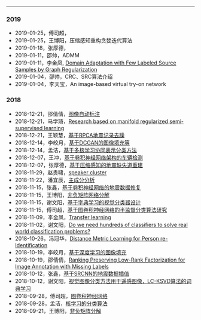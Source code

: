 ---

### 2019
* 2019-01-25，傅司超，
* 2019-01-25，王博阳，压缩感知重构贪婪迭代算法
* 2019-01-18，张厚德，
* 2019-01-11，邵帅，ADMM
* 2019-01-11，李金凤, [Domain Adaptation with Few Labeled Source Samples by Graph Regularization]()
* 2019-01-04，邵帅，CRC、SRC算法介绍
* 2019-01-04，李天宝，An image-based virtual try-on network

### 2018
* 2018-12-21，邵倩倩，[图像自动标注]()
* 2018-12-21，马学琦，[Research based on manifold regularized semi-supervised learning]()
* 2018-12-21，王颖慧，[基于RPCA地震记录去躁]()
* 2018-12-14，李皎月，[基于DCGAN的图像填充等]()
* 2018-12-14，孟洁，[基于多核学习协同表示分类方法]()
* 2018-12-07，王冲，[基于卷积神经网络架构的车辆检测]()
* 2018-12-07，张厚德，[基于压缩感知的地震缺失道重建]()
* 2018-11-29，赵贵啸，[speaker cluster]()
* 2018-11-22，潘宜辰，[主成分分析]()
* 2018-11-15，张鑫，[基于卷积神经网络的地震数据修复]()
* 2018-11-15，王博阳，[非负矩阵网络分解]()
* 2018-11-15，谢文阳，[基于字典学习的视觉分类器设计]()
* 2018-11-15，傅司超，[基于图卷积神经网络的半监督分类算法研究]()
* 2018-11-09，李金凤，[Transfer learning]()
* 2018-11-02，谢文阳，[Do we need hundreds of classifiers to solve real world classification problems?]()
* 2018-10-26，冯冠华，[Distance Metric Learning for Person re-Identification]()
* 2018-10-19，李皎月，[基于深度学习的图像填充]()
* 2018-10-19，邵倩倩，[Ranking Preserving Low-Rank Factorization for Image Annotation with Missing Labels]()
* 2018-10-12，张鑫，[基于SRCNN的地震数据插值]()
* 2018-10-12，谢文阳，[视觉图像分类方法用于遥感图像，LC-KSVD算法的词典学习]()
* 2018-09-28，傅司超，[图卷积神经网络]()
* 2018-09-28，孟洁，[核学习的分类算法]()
* 2018-09-21，王博阳，[非负矩阵分解]()


